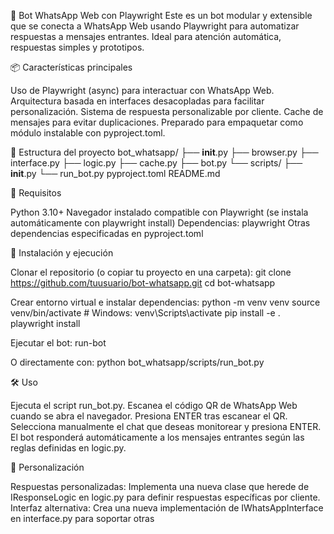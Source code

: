 🤖 Bot WhatsApp Web con Playwright
Este es un bot modular y extensible que se conecta a WhatsApp Web usando Playwright para automatizar respuestas a mensajes entrantes. Ideal para atención automática, respuestas simples y prototipos.

📦 Características principales

Uso de Playwright (async) para interactuar con WhatsApp Web.
Arquitectura basada en interfaces desacopladas para facilitar personalización.
Sistema de respuesta personalizable por cliente.
Cache de mensajes para evitar duplicaciones.
Preparado para empaquetar como módulo instalable con pyproject.toml.


📁 Estructura del proyecto
bot_whatsapp/
├── __init__.py
├── browser.py
├── interface.py
├── logic.py
├── cache.py
├── bot.py
└── scripts/
    ├── __init__.py
    └── run_bot.py
pyproject.toml
README.md


🧰 Requisitos

Python 3.10+
Navegador instalado compatible con Playwright (se instala automáticamente con playwright install)
Dependencias:
playwright
Otras dependencias especificadas en pyproject.toml




🚀 Instalación y ejecución

Clonar el repositorio (o copiar tu proyecto en una carpeta):
git clone https://github.com/tuusuario/bot-whatsapp.git
cd bot-whatsapp


Crear entorno virtual e instalar dependencias:
python -m venv venv
source venv/bin/activate  # Windows: venv\Scripts\activate
pip install -e .
playwright install


Ejecutar el bot:
run-bot

O directamente con:
python bot_whatsapp/scripts/run_bot.py




🛠️ Uso

Ejecuta el script run_bot.py.
Escanea el código QR de WhatsApp Web cuando se abra el navegador.
Presiona ENTER tras escanear el QR.
Selecciona manualmente el chat que deseas monitorear y presiona ENTER.
El bot responderá automáticamente a los mensajes entrantes según las reglas definidas en logic.py.


🔧 Personalización

Respuestas personalizadas: Implementa una nueva clase que herede de IResponseLogic en logic.py para definir respuestas específicas por cliente.
Interfaz alternativa: Crea una nueva implementación de IWhatsAppInterface en interface.py para soportar otras
